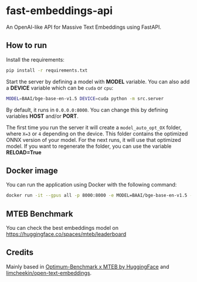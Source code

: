 # fast-embeddings-api

An OpenAI-like API for Massive Text Embeddings using FastAPI.

## How to run
Install the requirements:
```bash
pip install -r requirements.txt
```

Start the server by defining a model with **MODEL** variable. You can also add a **DEVICE** variable which can be `cuda` or `cpu`:
```bash
MODEL=BAAI/bge-base-en-v1.5 DEVICE=cuda python -m src.server
```

By default, it runs in `0.0.0.0:8000`. You can change this by defining variables **HOST** and/or **PORT**.

The first time you run the server it will create a `model_auto_opt_OX` folder, where `X=3` or `4` depending on the device. This folder contains the optimized ONNX version of your model. For the next runs, it will use that optimized model. If you want to regenerate the folder, you can use the variable **RELOAD=True**
## Docker image
You can run the application using Docker with the following command:
```bash
docker run -it --gpus all -p 8000:8000 -e MODEL=BAAI/bge-base-en-v1.5 -e DEVICE=cuda vokturz/fast-embeddings-api
```

## MTEB Benchmark
You can check the best embeddings model on https://huggingface.co/spaces/mteb/leaderboard

## Credits

Mainly based in [Optimum-Benchmark x MTEB by HuggingFace](https://github.com/huggingface/optimum-benchmark/tree/main/examples/fast-mteb) and [limcheekin/open-text-embeddings](https://github.com/limcheekin/open-text-embeddings).